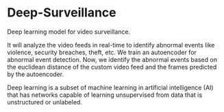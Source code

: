 # Deep-Surveillance
Deep learning model for video surveillance.

It will analyze the video feeds in real-time to identify abnormal events like violence, security breaches, theft, etc. We train an autoencoder for abnormal event detection. Now, we identify the abnormal events based on the euclidean distance of the custom video feed and the frames predicted by the autoencoder.

Deep learning is a subset of machine learning in artificial intelligence (AI) that has networks capable of learning unsupervised from data that is unstructured or unlabeled.
